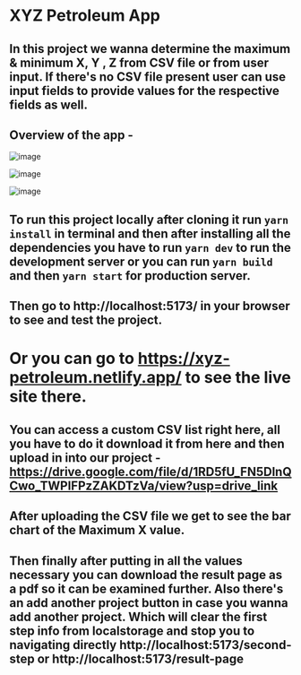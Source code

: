 

# XYZ Petroleum App

## In this project we wanna determine the maximum & minimum X, Y , Z from CSV file or from user input. If there's no CSV file present user can use input fields to provide values for the respective fields as well.

## Overview of the app - 

![image](https://github.com/ArshadChowdhury/csv-parser-app/assets/86738490/0dd3ccb3-b4f2-4dfa-9b51-78cc69579708)

![image](https://github.com/ArshadChowdhury/csv-parser-app/assets/86738490/f4f1d279-d0af-4ab3-b580-010f28cb7f7d)

![image](https://github.com/ArshadChowdhury/csv-parser-app/assets/86738490/fb71a5dc-28d3-42af-946e-029300047a69)

## To run this project locally after cloning it run ```yarn install``` in terminal and then after installing all the dependencies you have to run ```yarn dev``` to run the development server or you can run ```yarn build``` and then ```yarn start``` for production server.

## Then go to http://localhost:5173/ in your browser to see and test the project.

# Or you can go to https://xyz-petroleum.netlify.app/ to see the live site there.

## You can access a custom CSV list right here, all you have to do it download it from here and then upload in into our project - https://drive.google.com/file/d/1RD5fU_FN5DlnQCwo_TWPIFPzZAKDTzVa/view?usp=drive_link

## After uploading the CSV file we get to see the bar chart of the Maximum X value.

## Then finally after putting in all the values necessary you can download the result page as a pdf so it can be examined further. Also there's an add another project button in case you wanna add another project. Which will clear the first step info from localstorage and stop you to navigating directly http://localhost:5173/second-step or http://localhost:5173/result-page
